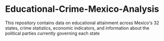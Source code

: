 # Educational-Crime-Mexico-Analysis
This repository contains data on educational attainment across Mexico's 32 states, crime statistics, economic indicators, and information about the political parties currently governing each state
